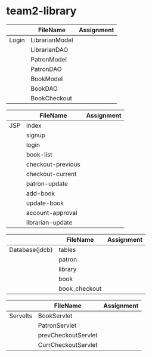 # team2-library
|       |FileName      | Assignment |
| ---   | ---          | ---       | 
|Login  |LibrarianModel| |
|       |LibrarianDAO  | |
|       |PatronModel   | |
|       |PatronDAO     | |
|       |BookModel     | |
|       |BookDAO       | |
|       |BookCheckout  | |
        
|       |FileName      | Assignment |
| ---   | ---          | ---       |        
|JSP   |index | |
|      |signup | |
|      |login | |
|      |book-list  | |
|      |checkout-previous | |
|      |checkout-current | |
|      |patron-update | |
|      |add-book | |
|      |update-book | |
|      |account-approval | |
|      |librarian-update | |
 
|       |FileName      | Assignment |
| ---   | ---          | ---       | 
|Database(jdcb)| tables ||
|              |patron |
|              |library |
|              |book |
|              |book_checkout |

|       |FileName      | Assignment |
| ---   | ---          | ---        | 
|Servelts| BookServlet | |
|       | PatronServlet| |
|         | prevCheckoutServlet |  |
|         | CurrCheckoutServlet |  |
        
